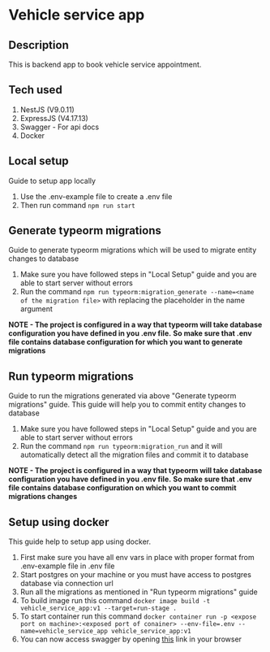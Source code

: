 # Vehicle service app

## Description

This is backend app to book vehicle service appointment.

## Tech used

1. NestJS (V9.0.11)
2. ExpressJS (V4.17.13)
3. Swagger - For api docs
4. Docker

## Local setup

Guide to setup app locally

1. Use the .env-example file to create a .env file
2. Then run command ```npm run start```

## Generate typeorm migrations

Guide to generate typeorm migrations which will be used to migrate entity changes to database

1. Make sure you have followed steps in "Local Setup" guide and you are able to start server without errors
2. Run the command ```npm run typeorm:migration_generate --name=<name of the migration file>``` with replacing the placeholder in the name argument

**NOTE - The project is configured in a way that typeorm will take database configuration you have defined in you .env file.**
**So make sure that .env file contains database configuration for which you want to generate migrations**

## Run typeorm migrations

Guide to run the migrations generated via above "Generate typeorm migrations" guide. This guide will help you to commit entity changes to database

1. Make sure you have followed steps in "Local Setup" guide and you are able to start server without errors
2. Run the command ```npm run typeorm:migration_run``` and it will automatically detect all the migration files and commit it to database

**NOTE - The project is configured in a way that typeorm will take database configuration you have defined in you .env file.**
**So make sure that .env file contains database configuration on which you want to commit migrations changes**

## Setup using docker

This guide help to setup app using docker.

1. First make sure you have all env vars in place with proper format from .env-example file in .env file
2. Start postgres on your machine or you must have access to postgres database via connection url
3. Run all the migrations as mentioned in "Run typeorm migrations" guide
4. To build image run this command ```docker image build -t vehicle_service_app:v1 --target=run-stage .```
5. To start container run this command ```docker container run -p <expose port on machine>:<exposed port of conainer> --env-file=.env --name=vehicle_service_app vehicle_service_app:v1```
6. You can now access swagger by opening [this](http://localhost:port/api-explorer) link in your browser
